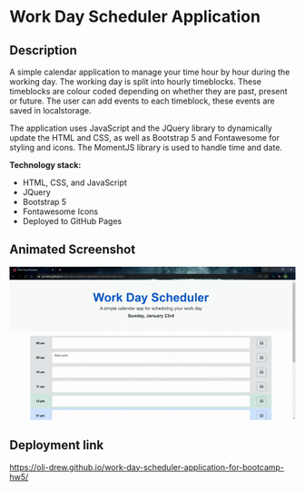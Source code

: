 # Work Day Scheduler Application

## Description

A simple calendar application to manage your time hour by hour during the working day. The working day is split into hourly timeblocks.
These timeblocks are colour coded depending on whether they are past, present or future. The user can add events to each timeblock, these events are saved in localstorage.

The application uses JavaScript and the JQuery library to dynamically update the HTML and CSS, as well as Bootstrap 5 and Fontawesome for styling and icons. The MomentJS library is used to handle time and date.

**Technology stack:**

- HTML, CSS, and JavaScript
- JQuery
- Bootstrap 5
- Fontawesome Icons
- Deployed to GitHub Pages

## Animated Screenshot

![Preview of Day Planner](./assets/images/day-planner.gif)

## Deployment link

https://oli-drew.github.io/work-day-scheduler-application-for-bootcamp-hw5/
